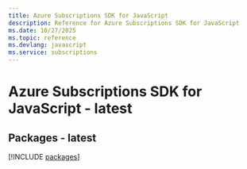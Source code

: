 ```yaml
---
title: Azure Subscriptions SDK for JavaScript
description: Reference for Azure Subscriptions SDK for JavaScript
ms.date: 10/27/2025
ms.topic: reference
ms.devlang: javascript
ms.service: subscriptions
---
```

# Azure Subscriptions SDK for JavaScript - latest
## Packages - latest
[!INCLUDE [packages](subscriptions-index.md)]